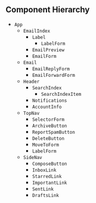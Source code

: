 ## Component Hierarchy

* `App`
  * `EmailIndex`
    * `Label`
      * `LabelForm`
    * `EmailPreview`
    * `EmailForm`
  * `Email`
    * `EmailReplyForm`
    * `EmailForwardForm`
  * `Header`
    * `SearchIndex`
      * `SearchIndexItem`
    * `Notifications`
    * `AccountInfo`
  * `TopNav`
    * `SelectorForm`
    * `ArchiveButton`
    * `ReportSpamButton`
    * `DeleteButton`
    * `MoveToForm`
    * `LabelForm`
  * `SideNav`
    * `ComposeButton`
    * `InboxLink`
    * `StarredLink`
    * `ImportantLink`
    * `SentLink`
    * `DraftsLink`
